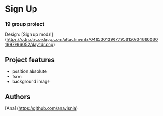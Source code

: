 # Sign Up
### 19 group project

Design: [Sign up modal] (https://cdn.discordapp.com/attachments/648536139677958156/648860801997996052/day1dr.png)

## Project features
- position absolute
- form
- background image

## Authors
[Ana] (https://github.com/anavisnia)
